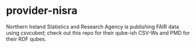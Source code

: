 # provider-nisra
Northern Ireland Statistics and Research Agency is publishing FAIR data using csvcubed; check out this repo for their qube-ish CSV-Ws and PMD for their RDF qubes.
